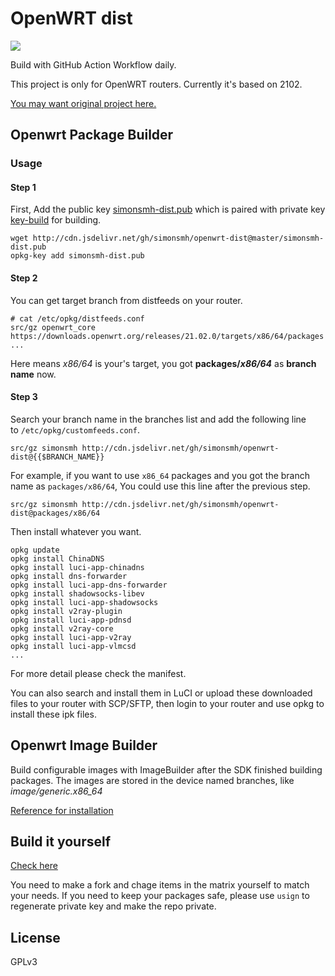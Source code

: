 # OpenWRT dist
[![](https://github.com/simonsmh/openwrt-dist/workflows/Openwrt%20Build%20Bot/badge.svg)](https://github.com/simonsmh/openwrt-dist/actions)

Build with GitHub Action Workflow daily.

This project is only for OpenWRT routers. Currently it's based on 2102.

[You may want original project here.](http://openwrt-dist.sourceforge.net)

## Openwrt Package Builder

### Usage
#### Step 1
First, Add the public key [simonsmh-dist.pub](./simonsmh-dist.pub) which is paired with private key [key-build](./key-build) for building.

```
wget http://cdn.jsdelivr.net/gh/simonsmh/openwrt-dist@master/simonsmh-dist.pub
opkg-key add simonsmh-dist.pub
```

#### Step 2
You can get target branch from distfeeds on your router.

```
# cat /etc/opkg/distfeeds.conf
src/gz openwrt_core https://downloads.openwrt.org/releases/21.02.0/targets/x86/64/packages
...
```

Here means _x86/64_ is your's target, you got **packages/_x86/64_** as **branch name** now.

#### Step 3
Search your branch name in the branches list and add the following line to `/etc/opkg/customfeeds.conf`.

```
src/gz simonsmh http://cdn.jsdelivr.net/gh/simonsmh/openwrt-dist@{{$BRANCH_NAME}}
```

For example, if you want to use `x86_64` packages and you got the branch name as `packages/x86/64`, You could use this line after the previous step.

```
src/gz simonsmh http://cdn.jsdelivr.net/gh/simonsmh/openwrt-dist@packages/x86/64
```

Then install whatever you want.

```
opkg update
opkg install ChinaDNS
opkg install luci-app-chinadns
opkg install dns-forwarder
opkg install luci-app-dns-forwarder
opkg install shadowsocks-libev
opkg install luci-app-shadowsocks
opkg install v2ray-plugin
opkg install luci-app-pdnsd
opkg install v2ray-core
opkg install luci-app-v2ray
opkg install luci-app-vlmcsd
...
```

For more detail please check the manifest.

You can also search and install them in LuCI or upload these downloaded files to your router with SCP/SFTP, then login to your router and use opkg to install these ipk files.

## Openwrt Image Builder

Build configurable images with ImageBuilder after the SDK finished building packages. The images are stored in the device named branches, like *image/generic.x86_64*

[Reference for installation](https://openwrt.org/docs/guide-user/installation/generic.sysupgrade)

## Build it yourself
[Check here](https://github.com/simonsmh/openwrt-dist/blob/master/.github/workflows/main.yml)

You need to make a fork and chage items in the matrix yourself to match your needs. If you need to keep your packages safe, please use `usign` to regenerate private key and make the repo private.

## License
GPLv3
